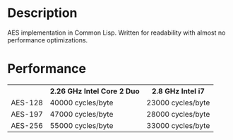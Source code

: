 # Description

AES implementation in Common Lisp.
Written for readability with almost no performance optimizations.

# Performance

<table>
<tr><th></th> <th>2.26 GHz Intel Core 2 Duo</th> <th>2.8 GHz Intel i7</th></tr>
<tr><td>AES-128</td> <td>40000 cycles/byte</td> <td>23000 cycles/byte</td></tr>
<tr><td>AES-197</td> <td>47000 cycles/byte</td> <td>28000 cycles/byte</td></tr>
<tr><td>AES-256</td> <td>55000 cycles/byte</td> <td>33000 cycles/byte</td></tr>
</table>
